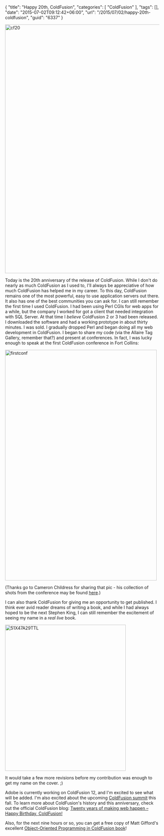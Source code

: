 {
	"title": "Happy 20th, ColdFusion",
	"categories": [
		"ColdFusion"
	],
	"tags": [],
	"date": "2015-07-02T09:12:42+06:00",
	"url": "/2015/07/02/happy-20th-coldfusion",
	"guid": "6337"
}

<img src="http://www.raymondcamden.com/wp-content/uploads/2015/07/cf20.jpg" alt="cf20" width="600" height="809" class="aligncenter size-full wp-image-6338" />

Today is the 20th anniversary of the release of ColdFusion. While I don't do nearly as much ColdFusion as I used to, I'll always be appreciative of how much ColdFusion has helped me in my career. To this day, ColdFusion remains one of the most powerful, easy to use application servers out there. It also has one of the best communities you can ask for. I can still remember the first time I used ColdFusion. I had been using Perl CGIs for web apps for a while, but the company I worked for got a client that needed integration with SQL Server. At that time I <i>believe</i> ColdFusion 2 or 3 had been released. I downloaded the software and had a working prototype in about thirty minutes. I was sold. I gradually dropped Perl and began doing all my web development in ColdFusion. I began to share my code (via the Allaire Tag Gallery, remember that?) and present at conferences. In fact, I was lucky enough to speak at the first ColdFusion conference in Fort Collins:

<a href="http://www.raymondcamden.com/wp-content/uploads/2015/07/firstconf.png"><img src="http://www.raymondcamden.com/wp-content/uploads/2015/07/firstconf.png" alt="firstconf" width="495" height="750" class="alignnone size-full wp-image-6340" /></a>

(Thanks go to Cameron Childress for sharing that pic - his collection of shots from the conference may be found <a href="https://www.flickr.com/photos/cameronc/sets/72157594241477610/">here</a>.)

I can also thank ColdFusion for giving me an opportunity to get published. I think ever avid reader dreams of writing a book, and while I had always hoped to be the next Stephen King, I can still remember the excitement of seeing my name in a <i>real live</i> book. 

<img src="http://www.raymondcamden.com/wp-content/uploads/2015/07/51X47A29TTL.jpg" alt="51X47A29TTL" width="394" height="475" class="alignnone size-full wp-image-6343" />

It would take a few more revisions before my contribution was enough to get my name on the cover. ;)

Adobe is currently working on ColdFusion 12, and I'm excited to see what will be added. I'm also excited about the upcoming <a href="https://cfsummit.adobeevents.com/">ColdFusion summit</a> this fall. To learn more about ColdFusion's history and this anniversary, check out the official ColdFusion blog: <a href="http://blogs.coldfusion.com/post.cfm/twenty-years-of-making-web-happen-happy-birthday-coldfusion">Twenty years of making web happen – Happy Birthday, ColdFusion!</a>

Also, for the next nine hours or so, you can get a free copy of Matt Gifford's excellent <a href="https://www.packtpub.com/packt/offers/free-learning">Object-Oriented Programming in ColdFusion book</a>!
